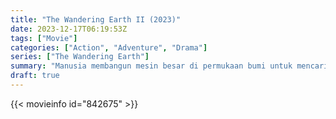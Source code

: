 ```yaml
---
title: "The Wandering Earth II (2023)"
date: 2023-12-17T06:19:53Z
tags: ["Movie"]
categories: ["Action", "Adventure", "Drama"]
series: ["The Wandering Earth"]
summary: "Manusia membangun mesin besar di permukaan bumi untuk mencari rumah baru. Namun jalan menuju alam semesta berbahaya. Untuk menyelamatkan bumi, generasi muda sekali lagi harus melangkah maju dan memulai perlombaan melawan waktu untuk hidup dan mati."
draft: true
---
```



<mux-player stream-type="on-demand"
src="https://kp3d-my.sharepoint.com/personal/ryoo_kp3d_onmicrosoft_com/_layouts/15/download.aspx?share=EZTCGS_ivzBChEISHUoCMc8BOt58u5enZkIXbVkz7H6RoQ" prefer-playback="mse" controls>

</mux-player>


{{< movieinfo id="842675" >}}

<script src="https://cdn.jsdelivr.net/npm/@mux/mux-player"></script>

<script type="application/ld+json ">
{
"@context": "https://schema.org/",
"@type": "VideoObject",
"name": "The Wandering Earth II (2023)",
"contentUrl": "https://stream.mux.com/sT8FgACrn01oqfOJHOuea7ttmlE6IpNoWnSbQlY8Bo8c.m3u8",
"thumbnailUrl": "https://www.themoviedb.org/t/p/original/7HrZwt1KnHC9kVd5d37uVcn6LTN.jpg?width=314&fit_mode=preserve&time=25",
"uploadDate": "2023-12-17T06:19:53Z",
}

</script>